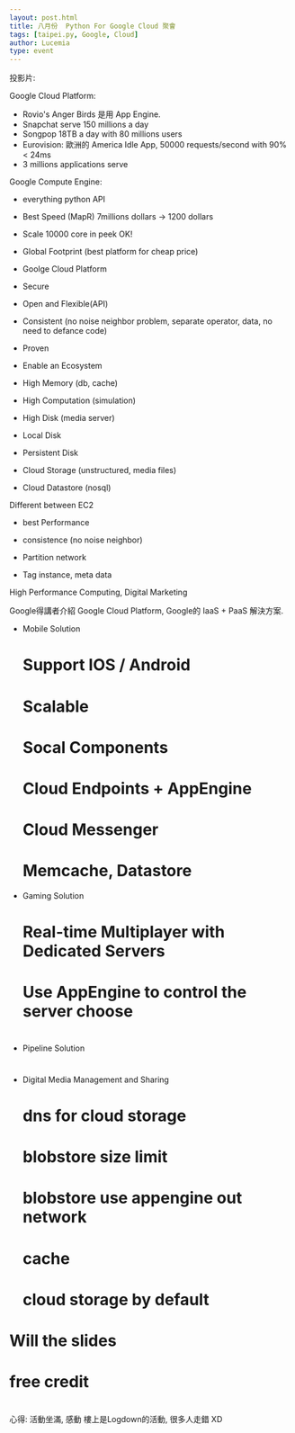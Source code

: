 ```yaml
---
layout: post.html
title: 八月份  Python For Google Cloud 聚會
tags: [taipei.py, Google, Cloud]
author: Lucemia
type: event
---
```


投影片:

Google Cloud Platform:
* Rovio's Anger Birds 是用 App Engine.
* Snapchat serve 150 millions a day
* Songpop 18TB a day with 80 millions users
* Eurovision: 歐洲的 America Idle App, 50000 requests/second with 90% < 24ms
* 3 millions applications serve

Google Compute Engine:
* everything python API
* Best Speed (MapR) 7millions dollars  -> 1200 dollars
* Scale 10000 core in peek OK!
* Global Footprint (best platform for cheap price)
* Goolge Cloud Platform

* Secure
* Open and Flexible(API)
* Consistent (no noise neighbor problem, separate operator, data, no need to defance code)
* Proven
* Enable an Ecosystem

* High Memory (db, cache)
* High Computation (simulation)
* High Disk (media server)

* Local Disk
* Persistent Disk
* Cloud Storage (unstructured, media files)
* Cloud Datastore (nosql)

Different between EC2
* best Performance
* consistence (no noise neighbor)

* Partition network
* Tag instance, meta data

High Performance Computing, Digital Marketing

Google得講者介紹 Google Cloud Platform, Google的 IaaS + PaaS 解決方案.

* Mobile Solution
    # Support IOS / Android
    # Scalable
    # Socal Components

    # Cloud Endpoints + AppEngine
    # Cloud Messenger
    # Memcache, Datastore
* Gaming Solution
    # Real-time Multiplayer with Dedicated Servers
    # Use AppEngine to control the server choose
    #
* Pipeline Solution
    #
    #
    #
* Digital Media Management and Sharing
    #
    # dns for cloud storage

    # blobstore size limit
    # blobstore use appengine out network
    # cache
    # cloud storage by default

# Will the slides

# free credit
#

心得:
活動坐滿, 感動
樓上是Logdown的活動, 很多人走錯 XD

